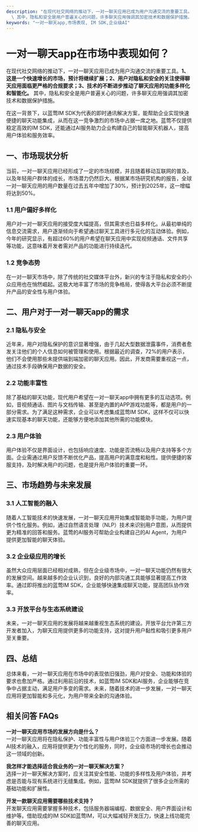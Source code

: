 ```yaml
---
description: "在现代社交网络的推动下，一对一聊天应用已成为用户沟通交流的重要工具。**1、这是一个快速增长的市场，预计将继续扩展；2、用户对隐私和安全的关注使得聊天应用面临更严格的合规要求；3、技术的不断进步推动了聊天应用的功能多样化和智能化。**\
  \ 其中，隐私和安全是用户普遍关心的问题，许多聊天应用强调其加密技术和数据保护措施。"
keywords: "一对一聊天app,市场表现, IM SDK,企业级AI"
---
```

# 一对一聊天app在市场中表现如何？

在现代社交网络的推动下，一对一聊天应用已成为用户沟通交流的重要工具。**1、这是一个快速增长的市场，预计将继续扩展；2、用户对隐私和安全的关注使得聊天应用面临更严格的合规要求；3、技术的不断进步推动了聊天应用的功能多样化和智能化。** 其中，隐私和安全是用户普遍关心的问题，许多聊天应用强调其加密技术和数据保护措施。

在这一背景下，以蓝莺IM SDK为代表的即时通讯解决方案，能帮助企业实现快速便捷的聊天功能集成，从而在这一竞争激烈的市场中占据一席之地。蓝莺不仅提供稳定高效的IM SDK，还能通过AI服务助力企业构建自己的智能聊天机器人，提高用户体验和服务效率。

## 一、市场现状分析

当前，一对一聊天应用已经形成了一定的市场规模，并且随着移动互联网的普及，以及年轻用户群体的成长，市场潜力仍然巨大。根据某市场研究机构的报告，全球一对一聊天应用的用户数量在过去五年中增加了30%，预计到2025年，这一增幅将达到50%。

### 1.1 用户偏好多样化

用户对一对一聊天应用的接受度大幅提高，但其需求也日益多样化。从最初单纯的信息交流需求，用户逐渐倾向于希望通过聊天工具进行多元化的互动体验。例如，今年的研究显示，有超过60%的用户希望在聊天应用中实现视频通话、文件共享等功能，这意味着开发者需对产品的功能进行持续迭代。

### 1.2 竞争态势

在一对一聊天市场中，除了传统的社交媒体平台外，新兴的专注于隐私和安全的小众应用也在悄然崛起。这极大地丰富了市场的竞争格局，使得各大平台必须不断提升产品的安全性与用户体验。

## 二、用户对于一对一聊天app的需求

### 2.1 隐私与安全

近年来，用户对隐私保护的意识显著增强，由于几起大型数据泄露事件，消费者愈发关注他们的个人信息如何被管理和使用。根据最近的调查，72%的用户表示，他们不会使用那些未提供端到端加密的聊天应用。因此，开发商需要重视这一点，通过技术手段确保用户数据的安全。

### 2.2 功能丰富性

除了基础的聊天功能，现代用户希望在一对一聊天app中拥有更多的互动选项。例如，音视频通话、图片与文档传输、甚至是内置的APP游戏功能等，都是用户的一部分需求。为了满足这种需求，企业可以考虑集成蓝莺IM SDK，这样不仅可以快速实现基本的聊天功能，还能够方便地添加其他所需的功能模块。

### 2.3 用户体验

用户体验不仅是界面设计，也包括响应速度、功能是否流畅以及用户支持等多个方面。企业需通过用户反馈不断优化产品，提高用户的满意度和粘性。提供便捷的客服支持，及时解决用户的问题，也是提升用户体验的重要一环。

## 三、市场趋势与未来发展

### 3.1 人工智能的融入

随着人工智能技术的快速发展，一对一聊天应用开始集成智能助手功能，为用户提供个性化服务。例如，通过自然语言处理（NLP）技术来识别用户意图，从而提供更为精准的回答和服务。蓝莺的AI服务可帮助企业构建自己的AI Agent，为用户提供更加智能的聊天体验。

### 3.2 企业级应用的增长

虽然大众应用层面已经相对成熟，但在企业级市场中，一对一聊天功能仍然有很大的发展空间。越来越多的企业认识到，良好的内部沟通工具能够显著提高工作效率。通过即将推出的蓝莺IM SDK，企业能够快速集成聊天功能，提高团队协作效率。

### 3.3 开放平台与生态系统建设

未来，一对一聊天应用的发展将越来越重视生态系统的建设。开放平台允许第三方开发者加入，为聊天应用提供更多的功能支持，这对提升用户黏性和吸引更多用户至关重要。

## 四、总结

总体来看，一对一聊天应用在市场中的表现依旧强劲，用户对安全、功能和体验的要求也愈加严格。通过利用前沿的技术，如蓝莺IM SDK和AI服务，企业能够在竞争中占据主动，满足用户多变的需求。未来，随着技术的进一步发展，一对一聊天应用将更加智能和多元化，为用户带来全新的沟通体验。

## 相关问答 FAQs

**一对一聊天应用市场的发展方向是什么？**  
一对一聊天应用将在隐私保护、功能丰富性与用户体验三个方面进一步发展。随着AI技术的融入，应用将提供更为个性化的服务，同时，企业级市场的增长也会推动这一领域的创新。

**我怎样才能选择适合我业务的一对一聊天解决方案？**  
选择一对一聊天解决方案时，应关注其安全性能、功能的多样性及用户体验，并考虑是否能与现有系统进行无缝集成。例如，蓝莺IM SDK就提供了很多企业所需的基础功能和扩展性。

**开发一款聊天应用需要哪些技术支持？**  
开发聊天应用需要掌握多种技术，包括服务器端编程、数据安全、用户界面设计和维护等。借助现成的IM SDK如蓝莺IM，可以大幅减轻开发压力，快速上线功能完善的聊天应用。
